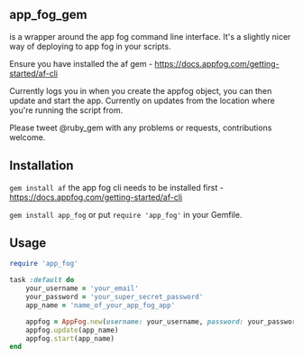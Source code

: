 ## app_fog_gem
is a wrapper around the app fog command line interface. It's a slightly nicer way of deploying to app fog in your scripts.

Ensure you have installed the af gem - https://docs.appfog.com/getting-started/af-cli

Currently logs you in when you create the appfog object, you can then update and start the app. Currently on updates from the location where you're running the script from.

Please tweet @ruby_gem with any problems or requests, contributions welcome.

## Installation
`gem install af` the app fog cli needs to be installed first - https://docs.appfog.com/getting-started/af-cli

`gem install app_fog` or put `require 'app_fog'` in your Gemfile. 

## Usage

	
``` ruby
require 'app_fog'

task :default do
	your_username = 'your_email'
	your_password = 'your_super_secret_password'
	app_name = 'name_of_your_app_fog_app'

	appfog = AppFog.new(username: your_username, password: your_password)
	appfog.update(app_name)
	appfog.start(app_name)
end
```
